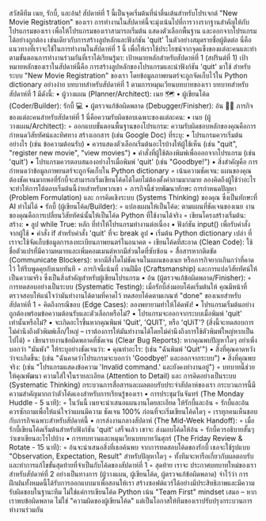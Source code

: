 สวัสดีทีม เนย, รักบี้, และอ้น!
สัปดาห์ที่ 1 นี้เป็นจุดเริ่มต้นที่น่าตื่นเต้นสำหรับโปรเจกต์ "New Movie Registration" ของเรา การทำงานในสัปดาห์นี้จะมุ่งเน้นไปที่การวางรากฐานสำคัญให้กับโปรแกรมของเรา เพื่อให้โปรแกรมของเราสามารถเริ่มต้น แสดงตัวเลือกพื้นฐาน และออกจากโปรแกรมได้อย่างถูกต้อง เช่นเดียวกับการสร้างลูปหลักและฟังก์ชัน 'quit' ในตัวอย่างสมุดรายชื่อผู้ติดต่อ
นี่คือแนวทางที่เราจะใช้ในการทำงานในสัปดาห์ที่ 1 นี้ เพื่อให้เราใช้ประโยชน์จากจุดแข็งของแต่ละคนและทำตามขั้นตอนการทำงานร่วมกันที่เราได้เรียนรู้มา:
เป้าหมายหลักสำหรับสัปดาห์ที่ 1 (สปรินต์ที่ 1)
เป้าหมายหลักของเราในสัปดาห์นี้คือ การสร้างลูปหลักของโปรแกรมและนำฟังก์ชัน 'quit' มาใช้ สำหรับระบบ "New Movie Registration" ของเรา โดยข้อมูลภาพยนตร์จะถูกจัดเก็บไว้ใน Python dictionary อย่างง่าย
บทบาทสำหรับสัปดาห์ที่ 1
ตามการหมุนเวียนบทบาทของเรา บทบาทสำหรับสัปดาห์ที่ 1 มีดังนี้:
• ผู้วางแผน (Planner/Architect): เนย 🗺️
• ผู้เขียนโค้ด (Coder/Builder): รักบี้ 💻
• ผู้ตรวจแก้ข้อผิดพลาด (Debugger/Finisher): อ้น 🕵️‍♀️
ภารกิจของแต่ละคนสำหรับสัปดาห์ที่ 1
นี่คือความรับผิดชอบเฉพาะของแต่ละคน:
• เนย (ผู้วางแผน/Architect):
    ◦ ออกแบบขั้นตอนพื้นฐานของโปรแกรม: ความรับผิดชอบหลักของคุณคือการกำหนดวิสัยทัศน์และทิศทาง สร้างเอกสาร (เช่น Google Doc) ที่ระบุ:
        ▪ โปรแกรมควรเริ่มต้นอย่างไร (เช่น ข้อความต้อนรับ)
        ▪ ควรแสดงตัวเลือกเริ่มต้นอะไรบ้างให้ผู้ใช้เห็น (เช่น "quit", "register new movie", "view movies")
        ▪ คำสั่งที่ผู้ใช้ต้องพิมพ์เพื่อออกจากโปรแกรม (เช่น 'quit')
        ▪ โปรแกรมควรตอบสนองอย่างไรเมื่อพิมพ์ 'quit' (เช่น "Goodbye!")
        ▪ สิ่งสำคัญคือ การกำหนดว่าข้อมูลภาพยนตร์จะถูกจัดเก็บใน Python dictionary
    ◦ เน้นความชัดเจน: แผนของคุณต้องชัดเจนมากพอที่รักบี้จะสามารถเริ่มเขียนโค้ดได้โดยไม่ต้องตั้งคำถามมากมาย ลองคิดถึงผู้ใช้ว่าอะไรจะทำให้การโต้ตอบเริ่มต้นนี้ง่ายสำหรับพวกเขา
    ◦ ภารกิจนี้ช่วยพัฒนาทักษะ การกำหนดปัญหา (Problem Formulation) และ การคิดเชิงระบบ (Systems Thinking) ของคุณ ซึ่งเป็นทักษะที่ AI ทำไม่ได้
• รักบี้ (ผู้เขียนโค้ด/Builder):
    ◦ แปลงแผนให้เป็นโค้ด: ตามแผนที่ชัดเจนของเนย งานของคุณคือการเปลี่ยนวิสัยทัศน์นั้นให้เป็นโค้ด Python ที่ใช้งานได้จริง
    ◦ เขียนโครงสร้างเริ่มต้น: สร้าง:
        ▪ ลูป while True: หลัก ที่ทำให้โปรแกรมทำงานต่อเนื่อง
        ▪ ฟังก์ชัน input() เพื่อรับคำสั่งจากผู้ใช้
        ▪ คำสั่ง if สำหรับคำสั่ง 'quit' ที่จะ break ลูป
        ▪ เริ่มต้น Python dictionary เปล่า ที่เราจะใช้จัดเก็บข้อมูลการลงทะเบียนภาพยนตร์ในอนาคต
    ◦ เขียนโค้ดที่สะอาด (Clean Code): ใช้ชื่อตัวแปรที่มีความหมายและเพิ่มคอมเมนต์หากมีส่วนใดที่ซับซ้อน
    ◦ สื่อสารหากติดขัด (Communicate Blockers): หากมีสิ่งใดไม่ชัดเจนในแผนของเนย หรือภารกิจยากเกินกว่าที่คาดไว้ ให้รีบพูดคุยกับเนยทันที
    ◦ ภารกิจนี้เน้นที่ งานฝีมือ (Craftsmanship) และการแปลวิสัยทัศน์ให้เป็นความจริง ซึ่งเป็นสิ่งสำคัญสำหรับผู้เขียนโปรแกรม
• อ้น (ผู้ตรวจแก้ข้อผิดพลาด/Finisher):
    ◦ การทดสอบอย่างเป็นระบบ (Systematic Testing): เมื่อรักบี้ส่งมอบโค้ดเริ่มต้นให้ คุณมีหน้าที่ตรวจสอบให้แน่ใจว่ามันทำงานได้ตามที่คาดไว้ ทดสอบโค้ดตามเกณฑ์ "done" ของเนยสำหรับสัปดาห์ที่ 1
    ◦ คิดถึงกรณีขอบ (Edge Cases): ลองพยายามทำให้โค้ดพัง!
        ▪ โปรแกรมเริ่มต้นอย่างถูกต้องพร้อมข้อความต้อนรับและตัวเลือกหรือไม่?
        ▪ โปรแกรมจะออกจากระบบเมื่อพิมพ์ 'quit' เท่านั้นหรือไม่?
        ▪ จะเกิดอะไรขึ้นหากคุณพิมพ์ 'Quit', 'QUIT', หรือ 'qUiT'? (สิ่งนี้จะทดสอบการไม่คำนึงถึงตัวพิมพ์เล็ก/ใหญ่ – เราต้องการให้มันทำงานได้โดยไม่คำนึงถึงการใช้ตัวพิมพ์ใหญ่หากเป็นไปได้)
    ◦ เขียนรายงานข้อผิดพลาดที่ชัดเจน (Clear Bug Reports): หากคุณพบปัญหาใดๆ อย่าเพิ่งบอกว่า "มันพัง" ให้ระบุอย่างชัดเจนว่า:
        ▪ คุณทำอะไร: (เช่น "ฉันพิมพ์ 'Quit'")
        ▪ สิ่งที่คุณคาดหวังว่าจะเกิดขึ้น: (เช่น "ฉันคาดว่าโปรแกรมจะบอกว่า 'Goodbye!' และออกจากระบบ")
        ▪ สิ่งที่คุณพบจริง: (เช่น "โปรแกรมแสดงข้อความ 'Invalid command.' และยังคงทำงานอยู่")
    ◦ บทบาทนี้ช่วยให้คุณพัฒนา ความใส่ใจในรายละเอียด (Attention to Detail) และ การคิดอย่างเป็นระบบ (Systematic Thinking)
กระบวนการสื่อสารและผลตอบรับประจำสัปดาห์ของเรา
กระบวนการนี้มีความสำคัญมากกว่าตัวโค้ดเองสำหรับการเรียนรู้ของเรา
• การประชุมวันจันทร์ (The Monday Huddle - 5 นาที):
    ◦ ในวันนี้ เนยจะนำเสนอแผนงานโดยละเอียด ให้รักบี้และอ้น
    ◦ รักบี้และอ้น ควรซักถามเพื่อให้แน่ใจว่าแผนมีความ ชัดเจน 100% ก่อนที่จะเริ่มเขียนโค้ดใดๆ
    ◦ เราทุกคนเห็นชอบกับภารกิจเฉพาะสำหรับสัปดาห์นี้
• การส่งงานกลางสัปดาห์ (The Mid-Week Handoff):
    ◦ เมื่อรักบี้เขียนโค้ดเริ่มต้นสำหรับฟังก์ชัน 'quit' เสร็จแล้ว เขาจะ ส่งมอบโค้ดให้อ้น
    ◦ รักบี้ควรอธิบายสั้นๆ ว่าเขาเขียนอะไรไปบ้าง
• การทบทวนและหมุนเวียนบทบาทวันศุกร์ (The Friday Review & Rotate - 15 นาที):
    ◦ อ้นจะนำเสนอสิ่งที่เธอค้นพบ จากการทดสอบโค้ดของรักบี้ เธอจะใช้รูปแบบ "Observation, Expectation, Result" สำหรับปัญหาใดๆ
    ◦ ทั้งทีมจะหารือเกี่ยวกับผลตอบรับและทำการแก้ไขขั้นสุดท้ายที่จำเป็นกับโค้ดของสัปดาห์ที่ 1
    ◦ สุดท้าย เราจะ ประกาศบทบาทใหม่ของเราสำหรับสัปดาห์ที่ 2 อย่างเป็นทางการ (ผู้วางแผน, ผู้เขียนโค้ด, ผู้ตรวจแก้ข้อผิดพลาด)
จำไว้ว่า การฝึกฝนทั้งหมดนี้ได้รับการออกแบบมาเพื่อสอนให้เรา สร้างซอฟต์แวร์ได้อย่างมีประสิทธิภาพและมีความรับผิดชอบในฐานะทีม ไม่ใช่แค่การเขียนโค้ด Python เน้น "Team First" mindset เสมอ – หากเราพบข้อผิดพลาด ไม่ใช่ "ความผิดของผู้เขียนโค้ด" แต่เป็นโอกาสให้ทีมของเราปรับปรุงกระบวนการทำงานร่วมกัน
